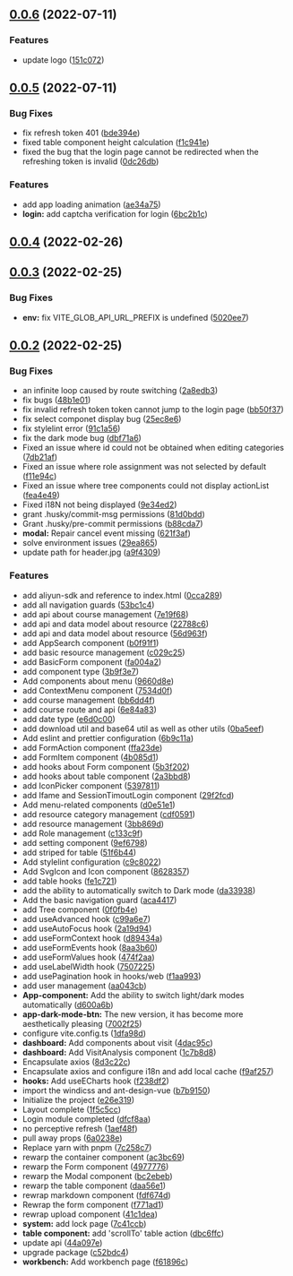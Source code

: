 ## [0.0.6](https://github.com/lhj-web/basic-admin/compare/v0.0.5...v0.0.6) (2022-07-11)


### Features

* update logo ([151c072](https://github.com/lhj-web/basic-admin/commit/151c072115276ae637d3a415e1b6221958c650cb))



## [0.0.5](https://github.com/lhj-web/basic-admin/compare/v0.0.4...v0.0.5) (2022-07-11)


### Bug Fixes

* fix refresh token 401 ([bde394e](https://github.com/lhj-web/basic-admin/commit/bde394e5fde41a4202e82ac4a4bfaa37087e068e))
* fixed table component height calculation ([f1c941e](https://github.com/lhj-web/basic-admin/commit/f1c941e78dcb4876acd014bfa7ef8a97f0e25f56))
* fixed the bug that the login page cannot be redirected when the refreshing token is invalid ([0dc26db](https://github.com/lhj-web/basic-admin/commit/0dc26db620ecdf19c4e47e09376442c0247e4be4))


### Features

* add app loading animation ([ae34a75](https://github.com/lhj-web/basic-admin/commit/ae34a7598a4efda1ba8dd147e35112f9aab90141))
* **login:** add captcha verification for login ([6bc2b1c](https://github.com/lhj-web/basic-admin/commit/6bc2b1c123b4dba8fca5aaf798edcecfc46d3d69))



## [0.0.4](https://github.com/lhj-web/basic-admin/compare/v0.0.3...v0.0.4) (2022-02-26)



## [0.0.3](https://github.com/lhj-web/basic-admin/compare/v0.0.2...v0.0.3) (2022-02-25)


### Bug Fixes

* **env:** fix VITE_GLOB_API_URL_PREFIX is undefined ([5020ee7](https://github.com/lhj-web/basic-admin/commit/5020ee7a848d1352b6645197864dd69ddd145ed6))



## [0.0.2](https://github.com/lhj-web/basic-admin/compare/v0.0.1...v0.0.2) (2022-02-25)


### Bug Fixes

* an infinite loop caused by route switching ([2a8edb3](https://github.com/lhj-web/basic-admin/commit/2a8edb3d042d8e316c8a5eef7afc73816c79e08f))
* fix bugs ([48b1e01](https://github.com/lhj-web/basic-admin/commit/48b1e015235ca46d06b3771afbc3c3e4fc50bdda))
* fix invalid refresh token token cannot jump to the login page ([bb50f37](https://github.com/lhj-web/basic-admin/commit/bb50f373c30aac22fe44b74b92bb2a06eaed0941))
* fix select componet display bug ([25ec8e6](https://github.com/lhj-web/basic-admin/commit/25ec8e63f93d96b2d19f6e982154aa419beac388))
* fix stylelint error ([91c1a56](https://github.com/lhj-web/basic-admin/commit/91c1a56657fe8eb0001592f62fed9eb8e97967c2))
* fix the dark mode bug ([dbf71a6](https://github.com/lhj-web/basic-admin/commit/dbf71a619a2a5e76fe4d7027e4f712e3ccc8c71b))
* Fixed an issue where id could not be obtained when editing categories ([7db21af](https://github.com/lhj-web/basic-admin/commit/7db21afbd5a26e966667ce91bc5cba791033056b))
* Fixed an issue where role assignment was not selected by default ([f11e94c](https://github.com/lhj-web/basic-admin/commit/f11e94c9c8ec5bdfc691401ddfb238536c5df89b))
* Fixed an issue where tree components could not display actionList ([fea4e49](https://github.com/lhj-web/basic-admin/commit/fea4e49c205ed8e04ea3d16e6fe84fec07d0c2b5))
* Fixed i18N not being displayed ([9e34ed2](https://github.com/lhj-web/basic-admin/commit/9e34ed277efd8992c1a82f3f71354bd6b9b2c007))
* grant .husky/commit-msg permissions ([81d0bdd](https://github.com/lhj-web/basic-admin/commit/81d0bdd49bca28ddd3a00352d41ecc46c8630cde))
* Grant .husky/pre-commit permissions ([b88cda7](https://github.com/lhj-web/basic-admin/commit/b88cda7895ebbbce40f20a513311d7d8a1c23b5c))
* **modal:** Repair cancel event missing ([621f3af](https://github.com/lhj-web/basic-admin/commit/621f3af336e5591c49fce61378be45b502e8bf03))
* solve environment issues ([29ea865](https://github.com/lhj-web/basic-admin/commit/29ea865bc1ba712ca5e88f134aed5d3a45cfebf6))
* update path for header.jpg ([a9f4309](https://github.com/lhj-web/basic-admin/commit/a9f4309e6f9be8d8a7a46eb80f78f8f9627b6dac))


### Features

* add aliyun-sdk and reference to index.html ([0cca289](https://github.com/lhj-web/basic-admin/commit/0cca289237ffe1bd2fa16d51d1c178b7b72524ca))
* add all navigation guards ([53bc1c4](https://github.com/lhj-web/basic-admin/commit/53bc1c4b00cfb7536d253cca448f5547a5690e43))
* add api about course management ([7e19f68](https://github.com/lhj-web/basic-admin/commit/7e19f687cee4661d316d79d7bb19cd856e2bad27))
* add api and data model about resource ([22788c6](https://github.com/lhj-web/basic-admin/commit/22788c68a320ed5567aa2c6c380b905ddd3454b8))
* add api and data model about resource ([56d963f](https://github.com/lhj-web/basic-admin/commit/56d963f52ad5593a137794935672dc664f7ca846))
* add AppSearch component ([b0f91f1](https://github.com/lhj-web/basic-admin/commit/b0f91f1fa8ee9d1c6190fe4efe07c6b9c1f34419))
* add basic resource management ([c029c25](https://github.com/lhj-web/basic-admin/commit/c029c25ac116425f8fa03642bde561bd1156751b))
* add BasicForm component ([fa004a2](https://github.com/lhj-web/basic-admin/commit/fa004a2702c14170a5ecf289c61efc35f19b68ae))
* add component type ([3b9f3e7](https://github.com/lhj-web/basic-admin/commit/3b9f3e72cf06bd5329e24d275f58842227691344))
* Add components about menu ([9660d8e](https://github.com/lhj-web/basic-admin/commit/9660d8e25a93a71eaea2922094b47a6a8ca47b8a))
* add ContextMenu component ([7534d0f](https://github.com/lhj-web/basic-admin/commit/7534d0f389c160ccc867fcd281056ae4d3c0d6ec))
* add course management ([bb6dd4f](https://github.com/lhj-web/basic-admin/commit/bb6dd4ff2eb4dcb37e2f44bbf12bdae939f1bcfc))
* add course route and api ([6e84a83](https://github.com/lhj-web/basic-admin/commit/6e84a832cdd20883ff3a3b8b8d0438e2cf0e6aaf))
* add date type ([e6d0c00](https://github.com/lhj-web/basic-admin/commit/e6d0c002d078b8374d26b9b3ab28eb27a12b3284))
* add download util and base64 util as well as other utils ([0ba5eef](https://github.com/lhj-web/basic-admin/commit/0ba5eef49c1a97f679b3315e3e4f3ef6a2329bbc))
* Add eslint and prettier configuration ([6b9c11a](https://github.com/lhj-web/basic-admin/commit/6b9c11a4c106f53bad475ae0eaddf3a0b0406b73))
* add FormAction component ([ffa23de](https://github.com/lhj-web/basic-admin/commit/ffa23de84678ae6cff1dc16100f9a8cafc8ac175))
* add FormItem component ([4b085d1](https://github.com/lhj-web/basic-admin/commit/4b085d197a95c52bfbf59398caeac317ac5dbec5))
* add hooks about Form component ([5b3f202](https://github.com/lhj-web/basic-admin/commit/5b3f202316368edf93dc2a86d3dd1a2c798cc07f))
* add hooks about table component ([2a3bbd8](https://github.com/lhj-web/basic-admin/commit/2a3bbd8d09524606a741b019ae213c0ef0805e95))
* add IconPicker component ([5397811](https://github.com/lhj-web/basic-admin/commit/5397811a770f790f19dd36c49352b52b84305520))
* add Ifame and SessionTimoutLogin component ([29f2fcd](https://github.com/lhj-web/basic-admin/commit/29f2fcd8bb7f6b4b879933ea276bc8f4689990c3))
* Add menu-related components ([d0e51e1](https://github.com/lhj-web/basic-admin/commit/d0e51e1bd7330f8b827a8c03cc94d449cacb4c35))
* add resource category management ([cdf0591](https://github.com/lhj-web/basic-admin/commit/cdf0591ee939ed5da40143dd3581ef3c594ed6bc))
* add resource management ([3bb869d](https://github.com/lhj-web/basic-admin/commit/3bb869d3eb68a4a7bc4946c4cea4df47451d0ed6))
* add Role management ([c133c9f](https://github.com/lhj-web/basic-admin/commit/c133c9fdd784e7955d80c01bb25fc4bffee639cc))
* add setting component ([9ef6798](https://github.com/lhj-web/basic-admin/commit/9ef6798efc9a5f970709a614bc130b739b80ce00))
* add striped for table ([51f6b44](https://github.com/lhj-web/basic-admin/commit/51f6b4439a4b8994d77bb206679a548b036a295d))
* Add stylelint configuration ([c9c8022](https://github.com/lhj-web/basic-admin/commit/c9c80229171d816a5fbf66b6bb1d520c8c405ba9))
* Add SvgIcon and Icon component ([8628357](https://github.com/lhj-web/basic-admin/commit/8628357ba33fd014c468144eb3e63b3711e9e93f))
* add table hooks ([fe1c721](https://github.com/lhj-web/basic-admin/commit/fe1c72196f291df038505d427c88ce11f45f55fc))
* add the ability to automatically switch to Dark mode ([da33938](https://github.com/lhj-web/basic-admin/commit/da33938d51605aea10cb638a1a4107e7b395c3a4))
* Add the basic navigation guard ([aca4417](https://github.com/lhj-web/basic-admin/commit/aca44179bfe4fb70d5402894d9b3151ff135c920))
* add Tree component ([0f0fb4e](https://github.com/lhj-web/basic-admin/commit/0f0fb4ef37c21ec00bee917a2282b89a60b4ae99))
* add useAdvanced hook ([c99a6e7](https://github.com/lhj-web/basic-admin/commit/c99a6e72620b9a0c736b4a8969aac4ba882e5e45))
* add useAutoFocus hook ([2a19d94](https://github.com/lhj-web/basic-admin/commit/2a19d94ef34e0dbe184da6b1e86c41c9eff856bf))
* add useFormContext hook ([d89434a](https://github.com/lhj-web/basic-admin/commit/d89434a993cbd25b4ae4641a3f7c8aac54d1cf55))
* add useFormEvents hook ([8aa3b60](https://github.com/lhj-web/basic-admin/commit/8aa3b606d2182d9796ae8c9f284c47e5fa9fb7cf))
* add useFormValues hook ([474f2aa](https://github.com/lhj-web/basic-admin/commit/474f2aa1c968333b9c97b36ca604369ba4c6f53f))
* add useLabelWidth hook ([7507225](https://github.com/lhj-web/basic-admin/commit/75072252c9e980d0d1355ad048c05d3cf35d1912))
* add usePagination hook in hooks/web ([f1aa993](https://github.com/lhj-web/basic-admin/commit/f1aa9930f64cf51aae8cd48a99b63855cc79bfe1))
* add user management ([aa043cb](https://github.com/lhj-web/basic-admin/commit/aa043cbe6c579efc9d3e8c6a2d3d0f84b06154be))
* **App-component:** Add the ability to switch light/dark modes automatically ([d600a6b](https://github.com/lhj-web/basic-admin/commit/d600a6b85192db6518abb49ba8adb71655d5548b))
* **app-dark-mode-btn:** The new version, it has become more aesthetically pleasing ([7002f25](https://github.com/lhj-web/basic-admin/commit/7002f25d7d4dfbafe9c4cfd858190cee9d554b98))
* configure vite.config.ts ([1dfa98d](https://github.com/lhj-web/basic-admin/commit/1dfa98d5db1d8d6b5a6f5fde0048b1095b4566e0))
* **dashboard:** Add components about visit ([4dac95c](https://github.com/lhj-web/basic-admin/commit/4dac95caa47566653f62e67356bbcc45bb0b9a4d))
* **dashboard:** Add VisitAnalysis component ([1c7b8d8](https://github.com/lhj-web/basic-admin/commit/1c7b8d89ab5fe739c625549ee60e7bfdb5163ffb))
* Encapsulate axios ([8d3c22c](https://github.com/lhj-web/basic-admin/commit/8d3c22cb36b0c0d41df451fdbc96d8382507336e))
* Encapsulate axios and configure i18n and add local cache ([f9af257](https://github.com/lhj-web/basic-admin/commit/f9af257ca2f985cd435ceebe359da7dd094e2048))
* **hooks:** Add useECharts hook ([f238df2](https://github.com/lhj-web/basic-admin/commit/f238df291eaa6479e7f3377d2c3f739519715208))
* import the windicss and ant-design-vue ([b7b9150](https://github.com/lhj-web/basic-admin/commit/b7b915049b6de1c899dd6129615c57bfcae3e9eb))
* Initialize the project ([e26e319](https://github.com/lhj-web/basic-admin/commit/e26e319d1c6ea82111b4646f00446ef04921ee7e))
* Layout complete ([1f5c5cc](https://github.com/lhj-web/basic-admin/commit/1f5c5ccb8ec8ab3f6089c3c0905948a874ce471e))
* Login module completed ([dfcf8aa](https://github.com/lhj-web/basic-admin/commit/dfcf8aad3f3f37213deab3fbba8d8aa1b5659e22))
* no perceptive refresh ([1aef48f](https://github.com/lhj-web/basic-admin/commit/1aef48f4076a1e9dd3a17553a6a0dc0119c9189b))
* pull away props ([6a0238e](https://github.com/lhj-web/basic-admin/commit/6a0238edff08b5744a78c32acf6906eca427dfcd))
* Replace yarn with pnpm ([7c258c7](https://github.com/lhj-web/basic-admin/commit/7c258c761b49c5b73347feed89bef5c4273db734))
* rewarp the container component ([ac3bc69](https://github.com/lhj-web/basic-admin/commit/ac3bc69150de867f5799ffccaf9a79175b38ef84))
* rewarp the Form component ([4977776](https://github.com/lhj-web/basic-admin/commit/497777670281cc93a81584b19cf39eb6efec4fb9))
* rewarp the Modal component ([bc2ebeb](https://github.com/lhj-web/basic-admin/commit/bc2ebeb27ca68edabead0c3918150a4f1d4aab0d))
* rewarp the table component ([daa56e1](https://github.com/lhj-web/basic-admin/commit/daa56e17075bfb8b932d027f21dc61943c01aa21))
* rewrap markdown component ([fdf674d](https://github.com/lhj-web/basic-admin/commit/fdf674d55ffea7666e2f47a881a8adee6424db7b))
* Rewrap the form component ([f771ad1](https://github.com/lhj-web/basic-admin/commit/f771ad1bb19c9d8713191748f98581ad4528c2d0))
* rewrap upload component ([41c1dea](https://github.com/lhj-web/basic-admin/commit/41c1deacbbacb5b6c9a964c030f7b4a5ae09f5ae))
* **system:** add lock page ([7c41ccb](https://github.com/lhj-web/basic-admin/commit/7c41ccbb73624dd03453acb4428ad1d624022059))
* **table component:** add 'scrollTo' table action ([dbc6ffc](https://github.com/lhj-web/basic-admin/commit/dbc6ffcae0df820efaa74390399020e54ef8f142))
* update api ([44a097e](https://github.com/lhj-web/basic-admin/commit/44a097e449135784dc56416c294daf1dc57e7e30))
* upgrade package ([c52bdc4](https://github.com/lhj-web/basic-admin/commit/c52bdc407a4d2453835a34883fe717e083e4fd51))
* **workbench:** Add workbench page ([f61896c](https://github.com/lhj-web/basic-admin/commit/f61896ccf4f4634bdadd28f202e423cd6f9babd7))



